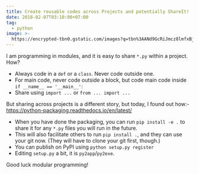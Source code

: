 ```yaml
---
title: Create reusable codes across Projects and potentially ShareIt!
date: 2018-02-07T03:10:00+07:00
tag:
  - python
image: >-
  https://encrypted-tbn0.gstatic.com/images?q=tbn%3AANd9GcRiJmcz8lmfxBjO1Svz-urf6yKiZ3RSnYpx2m2F-dnjp_SO204V
---
```


I am programming in modules, and it is easy to share `*.py` within a project. How?

<!-- excerpt_separator -->

- Always code in a `def` or a `class`. Never code outside one.
- For main code, never code outside a block, but code main code inside `if __name__ == '__main__'`:
- Share using `import ...` or `from ... import ...`

But sharing across projects is a different story, but today, I found out how:- <https://python-packaging.readthedocs.io/en/latest/>

- When you have done the packaging, you can run `pip install -e .` to share it for any `*.py` files you will run in the future.
- This will also facilitate others to run `pip install .`, and they can use your git now. (They will have to clone your git first, though.)
- You can publish on PyPI using `python setup.py register`
- Editing `setup.py` a bit, it is `py2app`/`py2exe`.

Good luck modular programming!
